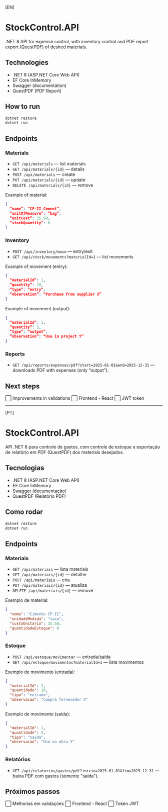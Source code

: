 
[EN]
# StockControl.API

.NET 8 API for expense control, with inventory control and PDF report export (QuestPDF) of desired materials.

## Technologies
- .NET 8 (ASP.NET Core Web API)
- EF Core InMemory
- Swagger (documentation)
- QuestPDF (PDF Report)

## How to run
```bash
dotnet restore
dotnet run
```

## Endpoints

### Materials
- `GET /api/materials` — list materials
- `GET /api/materials/{id}` — details
- `POST /api/materials` — create
- `PUT /api/materials/{id}` — update
- `DELETE /api/materials/{id}` — remove

Example of material:
```json
{
  “name”: “CP-II Cement”,
  “unitOfMeasure”: “bag”,
  “unitCost”: 35.50,
  “stockQuantity”: 0
}
```

### Inventory
- `POST /api/inventory/move` — entry/exit
- `GET /api/stock/movements?materialId=1` — list movements

Example of movement (entry):
```json
{
  “materialId”: 1,
  “quantity”: 10,
  “type”: “entry”,
  “observation”: “Purchase from supplier X”
}
```

Example of movement (output):
```json
{
  “materialId”: 1,
  “quantity”: 3,
  “type”: “output”,
  “observation”: “Use in project Y”
}
```

### Reports
- `GET /api/reports/expenses/pdf?start=2025-01-01&end=2025-12-31` — downloads PDF with expenses (only “output”).

## Next steps
⬜ Improvements in validations
⬜ Frontend - React
⬜ JWT token

---

[PT]
# StockControl.API

API .NET 8 para controle de gastos, com controle de estoque e exportação de relatório em PDF (QuestPDF) dos materiais desejados.

## Tecnologias
- .NET 8 (ASP.NET Core Web API)
- EF Core InMemory
- Swagger (documentação)
- QuestPDF (Relatório PDF)

## Como rodar
```bash
dotnet restore
dotnet run
```

## Endpoints

### Materiais
- `GET /api/materiais` — lista materiais
- `GET /api/materiais/{id}` — detalhe
- `POST /api/materiais` — cria
- `PUT /api/materiais/{id}` — atualiza
- `DELETE /api/materiais/{id}` — remove

Exemplo de material:
```json
{
  "nome": "Cimento CP-II",
  "unidadeMedida": "saco",
  "custoUnitario": 35.50,
  "quantidadeEstoque": 0
}
```

### Estoque
- `POST /api/estoque/movimentar` — entrada/saída
- `GET /api/estoque/movimentos?materialId=1` — lista movimentos

Exemplo de movimento (entrada):
```json
{
  "materialId": 1,
  "quantidade": 10,
  "tipo": "entrada",
  "observacao": "Compra fornecedor X"
}
```

Exemplo de movimento (saída):
```json
{
  "materialId": 1,
  "quantidade": 3,
  "tipo": "saida",
  "observacao": "Uso na obra Y"
}
```

### Relatórios
- `GET /api/relatorios/gastos/pdf?inicio=2025-01-01&fim=2025-12-31` — baixa PDF com gastos (somente "saída").

## Próximos passos
⬜ Melhorias em validações
⬜ Frontend - React
⬜ Token JWT